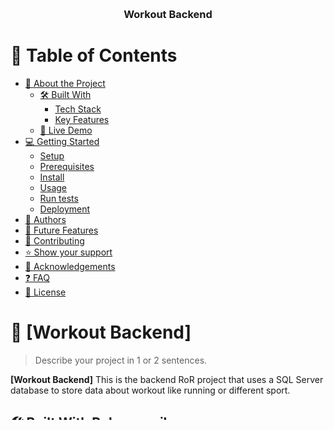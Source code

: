 <a name="readme-top"></a>

<div align="center">

  <!-- <img src="murple_logo.png" alt="logo" width="140"  height="auto" /> -->
  <br/>

  <h3><b>Workout Backend</b></h3>

</div>

<!-- TABLE OF CONTENTS -->

# 📗 Table of Contents

- [📖 About the Project](#about-project)
  - [🛠 Built With](#built-with)
    - [Tech Stack](#tech-stack)
    - [Key Features](#key-features)
  - [🚀 Live Demo](#live-demo)
- [💻 Getting Started](#getting-started)
  - [Setup](#setup)
  - [Prerequisites](#prerequisites)
  - [Install](#install)
  - [Usage](#usage)
  - [Run tests](#run-tests)
  - [Deployment](#triangular_flag_on_post-deployment)
- [👥 Authors](#authors)
- [🔭 Future Features](#future-features)
- [🤝 Contributing](#contributing)
- [⭐️ Show your support](#support)
- [🙏 Acknowledgements](#acknowledgements)
- [❓ FAQ](#faq)
- [📝 License](#license)

<!-- PROJECT DESCRIPTION -->

# 📖 [Workout Backend] <a name="about-project"></a>

> Describe your project in 1 or 2 sentences.

**[Workout Backend]** This is the backend RoR project that uses a SQL Server database to store data about workout like running or different sport.

## 🛠 Built With <a name="built-with">Ruby on rails</a>
## 🛠 Built With <a name="built-with">SQL Server</a>

### Tech Stack <a name="tech-stack">Ruby on Rails</a>

> Describe the tech stack and include only the relevant sections that apply to your project.

<details>
  <summary>Client</summary>
  <ul>
    <li><a href="https://reactjs.org/">React.js</a></li>
  </ul>
</details>

<details>
  <summary>Server</summary>
  <ul>
    <li><a href="https://rubyonrails.org/">Ruby on Rails</a></li>
  </ul>
</details>

<details>
<summary>Database</summary>
  <ul>
    <li><a href="https://www.microsoft.com/en-us/sql-server/">SQL Server</a></li>
  </ul>
</details>

<!-- Features -->

### Key Features <a name="key-features"></a>

> Describe between 1-3 key features of the application.

- **[API Service]**
- **[JWT]**
- **[Simple Command]**

<p align="right">(<a href="#readme-top">back to top</a>)</p>

<!-- LIVE DEMO -->

<!-- ## 🚀 Live Demo <a name="live-demo"></a> -->

> Add a link to your deployed project.

<!-- - [Live Demo Link](https://yourdeployedapplicationlink.com) -->

<p align="right">(<a href="#readme-top">back to top</a>)</p>

<!-- GETTING STARTED -->

## 💻 Getting Started <a name="getting-started"></a>

> Describe how a new developer could make use of your project.

### Setup Database 
- Make sure that your SQL Server database is installed.
-  Open the file config\database.yml
- Modify the connection parameters to point your SQL Server  Database:
  `adapter: sqlserver`
  `dataserver: [server]\[instance]` 
  `port: 1433`
  `username: [your_user]`
  `password: [your_password]`

- If required drop existing database : `rake db:drop`
- Create databases for each enviroment (PRD, TEST, DEV): Using SQL Server Management Studio  
- Create db structure including tables : `rake db:migrate`
- If required seed initial data (stored in db\seeds.rb file): `rails db:seed`

### Prerequisites

In order to run this project you need:

### Setup

Clone this repository to your desired folder:

To get a local copy up and running follow these simple example steps.
- Clone Repository using
`git clone https://github.com/NeckerFree/Workout-Backend`
- Move into project directory
`cd Workout-Backend`

### Install

Install this project with:

run `bundle install`

### Usage

To run the project, execute the following command:

run `rails server`
After that the service is available by default in localhost:3000
For example POST: localhost:3000/authenticate
request data: {"email":"test@gmail.com","password":"XXXXXX"} 
<!--
### Run tests

To run tests, run the following command:


Example command:

```sh
  bin/rails test test/models/article_test.rb
```
--->

<!--
### Deployment

You can deploy this project using:


Example:

```sh

```
 -->

<p align="right">(<a href="#readme-top">back to top</a>)</p>

<!-- AUTHORS -->

## 👥 Authors <a name="authors"></a>

> Mention all of the collaborators of this project.

👤 **Elio Cortés**

- GitHub: [@NeckerFree](https://github.com/NeckerFree)
- Twitter: [@ElioCortesM](https://twitter.com/ElioCortesM)
- LinkedIn: [elionelsoncortes](https://www.linkedin.com/in/elionelsoncortes/)

<p align="right">(<a href="#readme-top">back to top</a>)</p>

<!-- FUTURE FEATURES -->

<!-- ## 🔭 Future Features <a name="future-features"></a>

> Describe 1 - 3 features you will add to the project.

- [ ] **[new_feature_1]**
- [ ] **[new_feature_2]**
- [ ] **[new_feature_3]** -->

<p align="right">(<a href="#readme-top">back to top</a>)</p>

<!-- CONTRIBUTING -->

## 🤝 Contributing <a name="contributing"></a>

Contributions, issues, and feature requests are welcome!

Feel free to check the [issues page](../../issues/).

<p align="right">(<a href="#readme-top">back to top</a>)</p>

<!-- SUPPORT -->

## ⭐️ Show your support <a name="support"></a>

> Write a message to encourage readers to support your project

If you like this project please start

<p align="right">(<a href="#readme-top">back to top</a>)</p>

<!-- ACKNOWLEDGEMENTS -->

<!-- ## 🙏 Acknowledgments <a name="acknowledgements"></a>

> Give credit to everyone who inspired your codebase.

I would like to thank... -->

<p align="right">(<a href="#readme-top">back to top</a>)</p>

<!-- FAQ (optional) -->

## ❓ FAQ <a name="faq"></a>

> Add at least 2 questions new developers would ask when they decide to use your project.

- **[How to create a simple RoR token based authentication API? ]**

  - [JWT authetication in Rails API](https://www.pluralsight.com/guides/token-based-authentication-with-ruby-on-rails-5-api)

- **[How to connect RoR project to SQL Server database?]**

  - [Connect Rails to SQL Server DB](https://www.spritle.com/blogs/2014/01/29/connect-rails-4-with-microsoft-sql-server-database/)
  - Commands:
  [`gem install activerecord-sqlserver-adapter`
   `gem install tiny_tds -- --with-freetds-include=C:\Ruby31-x64\msys64\ucrt64\include\freetds`]

- **[How to generate models, controlers and references in RoR? ]**

  - [`rails g model user name email password_digest`
`rails generate model training location:string distance:float duration:time start_hour:time training_date:date feel:integer`
`rails generate migration AddUserRefToTrainings user:references`
`rails generate scaffold_controller Training --no-helper --no-assets --no-controller-specs --no-view-specs`
`rails generate scaffold_controller User --no-helper --no-assets --no-controller-specs --no-view-specs`]

<p align="right">(<a href="#readme-top">back to top</a>)</p>

<!-- LICENSE -->

## 📝 License <a name="license"></a>

This project is [MIT](./LICENSE) licensed.

<p align="right">(<a href="#readme-top">back to top</a>)</p>
